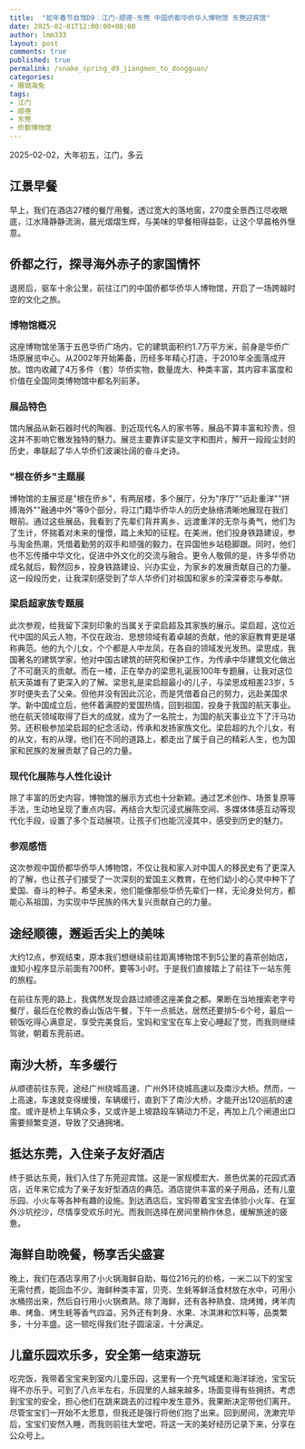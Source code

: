 ```yaml
---
title:  "蛇年春节自驾D9：江门-顺德-东莞 中国侨都华侨华人博物馆 东莞迎宾馆"
date: 2025-02-01T12:00:00+08:00
author: lmm333
layout: post
comments: true
published: true
permalink: /snake_spring_d9_jiangmen_to_dongguan/
categories:
- 珊瑚海兔
tags:
- 江门
- 顺德
- 东莞
- 侨都博物馆
---
```

2025-02-02，大年初五，江门，多云


## 江景早餐
早上，我们在酒店27楼的餐厅用餐。透过宽大的落地窗，270度全景西江尽收眼底，江水降静静流淌，晨光熠熠生辉，与美味的早餐相得益彰，让这个早晨格外惬意。

## 侨都之行，探寻海外赤子的家国情怀

退房后，驱车十余公里，前往江门的中国侨都华侨华人博物馆，开启了一场跨越时空的文化之旅。

### 博物馆概况
这座博物馆坐落于五邑华侨广场内，它的建筑面积约1.7万平方米，前身是华侨广场原展览中心。从2002年开始筹备，历经多年精心打造，于2010年全面落成开放。馆内收藏了4万多件（套）华侨实物，数量庞大、种类丰富，其内容丰富度和价值在全国同类博物馆中都名列前茅。

### 展品特色
馆内展品从新石器时代的陶器、到近现代名人的家书等，展品不算丰富和珍贵，但这并不影响它散发独特的魅力。展览主要靠详实是文字和图片，解开一段段尘封的历史，串联起了华人华侨们波澜壮阔的奋斗史诗。

### "根在侨乡"主题展
博物馆的主展览是"根在侨乡"，有两层楼，多个展厅，分为"序厅""远赴重洋""拼搏海外""融通中外"等9个部分，将江门籍华侨华人的历史脉络清晰地展现在我们眼前。通过这些展品，我看到了先辈们背井离乡、远渡重洋的无奈与勇气，他们为了生计，怀揣着对未来的憧憬，踏上未知的征程。在美洲，他们投身铁路建设，参与淘金热潮，凭借着勤劳的双手和顽强的毅力，在异国他乡站稳脚跟。同时，他们也不忘传播中华文化，促进中外文化的交流与融合。更令人敬佩的是，许多华侨功成名就后，毅然回乡，投身铁路建设、兴办实业，为家乡的发展贡献自己的力量。这一段段历史，让我深刻感受到了华人华侨们对祖国和家乡的深深眷恋与奉献。

### 梁启超家族专题展
此次参观，给我留下深刻印象的当属关于梁启超及其家族的展示。梁启超，这位近代中国的风云人物，不仅在政治、思想领域有着卓越的贡献，他的家庭教育更是堪称典范。他的九个儿女，个个都是人中龙凤，在各自的领域发光发热。梁思成，我国著名的建筑学家，他对中国古建筑的研究和保护工作，为传承中华建筑文化做出了不可磨灭的贡献。而在一楼，正在举办的梁思礼诞辰100年专题展，让我对这位航天英雄有了更深入的了解。梁思礼是梁启超最小的儿子，与梁思成相差23岁，5岁时便失去了父亲。但他并没有因此沉沦，而是凭借着自己的努力，远赴美国求学。新中国成立后，他怀着满腔的爱国热情，回到祖国，投身于我国的航天事业。他在航天领域取得了巨大的成就，成为了一名院士，为国的航天事业立下了汗马功劳。还积极参加梁启超的纪念活动，传承和发扬家族文化。梁启超的九个儿女，有的从文，有的从理，他们在不同的道路上，都走出了属于自己的精彩人生，也为国家和民族的发展贡献了自己的力量。

### 现代化展陈与人性化设计
除了丰富的历史内容，博物馆的展示方式也十分新颖。通过艺术创作、场景复原等手法，生动地呈现了重点内容。再结合大型沉浸式展陈空间、多媒体体感互动等现代化手段，设置了多个互动展项，让孩子们也能沉浸其中，感受到历史的魅力。
### 参观感悟
这次参观中国侨都华侨华人博物馆，不仅让我和家人对中国人的移民史有了更深入的了解，也让孩子们接受了一次深刻的爱国主义教育，在他们幼小的心灵中种下了爱国、奋斗的种子。希望未来，他们能像那些华侨先辈们一样，无论身处何方，都能心系祖国，为实现中华民族的伟大复兴贡献自己的力量。

## 途经顺德，邂逅舌尖上的美味
大约12点，参观结束，原本我们想继续前往距离博物馆不到5公里的喜茶创始店，谁知小程序显示前面有700杯，要等3小时。于是我们直接踏上了前往下一站东莞的旅程。

在前往东莞的路上，我偶然发现会路过顺德这座美食之都。果断在当地搜索老字号餐厅，最后在伦教的香山饭店午餐，下午一点抵达，居然还要排5-6个号，最后一顿饭吃得心满意足，享受完美食后，宝妈和宝宝在车上安心睡起了觉，而我则继续驾驶，朝着东莞前进。

## 南沙大桥，车多缓行
从顺德前往东莞，途经广州绕城高速、广州外环绕城高速以及南沙大桥。然而，一上高速，车速就变得缓慢，车辆缓行，直到下了南沙大桥，才能开出120巡航的速度。或许是桥上车辆众多，又或许是上坡路段车辆动力不足，再加上几个闸道出口需要频繁变道，导致了交通拥堵。

## 抵达东莞，入住亲子友好酒店
终于抵达东莞，我们入住了东莞迎宾馆。这是一家规模宏大、景色优美的花园式酒店，近年来它成为了亲子友好型酒店的典范。酒店提供丰富的亲子用品，还有儿童乐园、小火车等各种有趣的设施。到达酒店后，宝妈带着宝宝去体验小火车、在室外沙坑挖沙，尽情享受欢乐时光。而我则选择在房间里稍作休息，缓解旅途的疲惫。

## 海鲜自助晚餐，畅享舌尖盛宴
晚上，我们在酒店享用了小火锅海鲜自助，每位216元的价格，一米二以下的宝宝无需付费，能回血不少。海鲜种类丰富，贝壳、生蚝等鲜活食材放在水中，可用小水桶捞出来，然后自行用小火锅煮熟。除了海鲜，还有各种熟食、烧烤摊，烤羊肉串、烤鱼、烤生蚝等香气四溢，另外还有刺身、水果、冰淇淋和饮料等，品类繁多，十分丰盛。这一顿吃得我们肚子圆滚滚，十分满足。

## 儿童乐园欢乐多，安全第一结束游玩
吃完饭，我带着宝宝来到室内儿童乐园，这里有一个充气城堡和海洋球池，宝宝玩得不亦乐乎。可到了八点半左右，乐园里的人越来越多，场面变得有些拥挤。考虑到宝宝的安全，担心他们在跳来跳去的过程中发生意外，我果断决定带他们离开。尽管宝宝们一开始不太愿意，但我还是强行将他们抱了出来。回到房间，洗漱完毕后，宝宝们安然入睡，而我则前往大堂吧，将这一天的美好经历记录下来，分享在公众号上。
